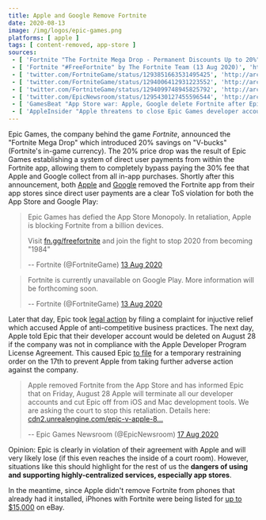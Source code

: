 ```yaml
---
title: Apple and Google Remove Fortnite
date: 2020-08-13
image: /img/logos/epic-games.png
platforms: [ apple ]
tags: [ content-removed, app-store ]
sources:
 - [ 'Fortnite "The Fortnite Mega Drop - Permanent Discounts Up to 20%" by The Fortnite Team (13 Aug 2020)', 'http://archive.is/38rCU' ]
 - [ 'Fortnite "#FreeFortnite" by The Fortnite Team (13 Aug 2020)', 'http://archive.is/xhsJX' ]
 - [ 'twitter.com/FortniteGame/status/1293851663531495425', 'http://archive.is/Rt1GX' ]
 - [ 'twitter.com/FortniteGame/status/1294006412931223552', 'http://archive.is/nw9lR' ]
 - [ 'twitter.com/FortniteGame/status/1294099748945825792', 'http://archive.is/4Cmkf' ]
 - [ 'twitter.com/EpicNewsroom/status/1295430127455596544', 'http://archive.is/4XFYx' ]
 - [ 'GamesBeat "App Store war: Apple, Google delete Fortnite after Epic Games adds direct payment (Updated)" by Dean Takahashi (13 Aug 2020)', 'http://archive.is/OtvaU' ]
 - [ 'AppleInsider "Apple threatens to close Epic Games developer account on Aug. 28" by Amber Neely (18 Aug 2020)', 'http://archive.is/cRsPL' ]
---
```


Epic Games, the company behind the game _Fortnite_, announced the "Fortnite
Mega Drop" which introduced 20% savings on "V-bucks" (Fortnite's in-game
currency). The 20% price drop was the result of Epic Games establishing a
system of direct user payments from within the Fortnite app, allowing them to
completely bypass paying the 30% fee that Apple and Google collect from all
in-app purchases. Shortly after this announcement, both
[Apple](http://archive.is/OtvaU#selection-1149.0-1159.654) and
[Google](http://archive.is/OtvaU#selection-1163.0-1169.468) removed the
Fortnite app from their app stores since direct user payments are a clear ToS
violation for both the App Store and Google Play:
> Epic Games has defied the App Store Monopoly. In retaliation, Apple is
> blocking Fortnite from a billion devices. 
>
> Visit [fn.gg/freefortnite](http://fn.gg/freefortnite) and join the fight to
> stop 2020 from becoming "1984"
>
> -- Fortnite (@FortniteGame) [13 Aug 2020](http://archive.is/nw9lR)

> Fortnite is currently unavailable on Google Play. More information will be
> forthcoming soon.
>
> -- Fortnite (@FortniteGame) [13 Aug 2020](http://archive.is/4Cmkf)

Later that day, Epic took [legal
action](https://cdn2.unrealengine.com/apple-complaint-734589783.pdf) by filing
a complaint for injuctive relief which accused Apple of anti-competitive
business practices. The next day, Apple told Epic that their developer account
would be deleted on August 28 if the company was not in compliance with the
Apple Developer Program License Agreement. This caused Epic [to
file](https://cdn2.unrealengine.com/epic-v-apple-8-17-20-768927327.pdf) for a
temporary restraining order on the 17th to prevent Apple from taking further
adverse action against the company.
> Apple removed Fortnite from the App Store and has informed Epic that on
> Friday, August 28 Apple will terminate all our developer accounts and cut
> Epic off from iOS and Mac development tools. We are asking the court to stop
> this retaliation. Details here:
> [cdn2.unrealengine.com/epic-v-apple-8...](https://cdn2.unrealengine.com/epic-v-apple-8-17-20-768927327.pdf)
>
> -- Epic Games Newsroom (@EpicNewsroom) [17 Aug 2020](http://archive.is/4XFYx)

Opinion: Epic is clearly in violation of their agreement with Apple and will
very likely lose (if this even reaches the inside of a court room).  However,
situations like this should highlight for the rest of us the **dangers of using
and supporting highly-centralized services, especially app stores**.

In the meantime, since Apple didn't remove Fortnite from phones that already
had it installed, iPhones with Fortnite were being listed for [up to
$15,000](http://archive.is/GKTKg) on eBay.
